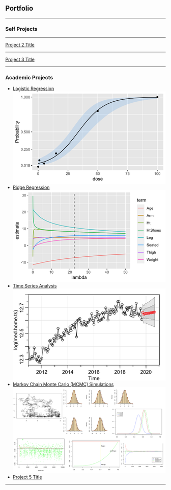 ## Portfolio

---

### Self Projects

[](/sample_page)

---
[Project 2 Title](/pdf/sample_presentation.pdf)

---
[Project 3 Title](http://example.com/)

---

### Academic Projects

- [Logistic Regression](https://npham25.github.io/html/Logistic-Regression.html)
  <img src="images/logreg.png?raw=true"/>
- [Ridge Regression](https://npham25.github.io/html/Ridge-regression.html)
  <img src="images/ridgereg.png?raw=true"/>
- [Time Series Analysis](https://npham25.github.io/html/Time-Series.html)
  <img src="images/ts.png?raw=true"/>
- [Markov Chain Monte Carlo (MCMC) Simulations](https://npham25.github.io/html/Simulations.html)
  <img src="images/sim.png?raw=true"/>
- [Project 5 Title](http://example.com/)

---


